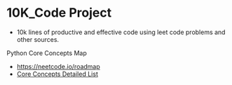 
# 10K_Code Project
- 10k lines of productive and effective code using leet code problems and other sources.

Python Core Concepts Map
- https://neetcode.io/roadmap
- [Core Concepts Detailed List](10k_code.txt)

